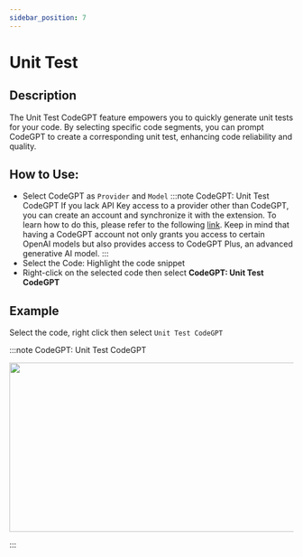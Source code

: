 ```yaml
---
sidebar_position: 7
---
```


# Unit Test

## Description
The Unit Test CodeGPT feature empowers you to quickly generate unit tests for your code. By selecting specific code segments, you can prompt CodeGPT to create a corresponding unit test, enhancing code reliability and quality.

## How to Use:
- Select CodeGPT as `Provider`  and `Model`
:::note CodeGPT: Unit Test CodeGPT
If you lack API Key access to a provider other than CodeGPT, you can create an account and synchronize it with the extension. To learn how to do this, please refer to the following [link](https://intercom.help/codegpt/en/articles/8699317-connect-with-codegpt-new-extension). Keep in mind that having a CodeGPT account not only grants you access to certain OpenAI models but also provides access to CodeGPT Plus, an advanced generative AI model.
:::
- Select the Code: Highlight the code snippet
- Right-click on the selected code then select **CodeGPT: Unit Test CodeGPT**

## Example
Select the code, right click then select `Unit Test CodeGPT`

:::note CodeGPT: Unit Test CodeGPT
<p align="center">
  <img width="550" height="300" src="https://github.com/davila7/code-gpt-docs/assets/37567214/033952ac-dfa4-48c3-aca6-737ca02b29e3" />
</p>
:::
